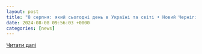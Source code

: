 ```yaml
---
layout: post
title: "8 серпня: який сьогодні день в Україні та світі • Новий Чернігів"
date: 2024-08-08 09:56:03 +0000
categories: [news]
---
```


[Читати далі](https://newch.tv/8-serpnia-iakyy-sohodni-den-v-ukraini-ta-sviti-95460/)
